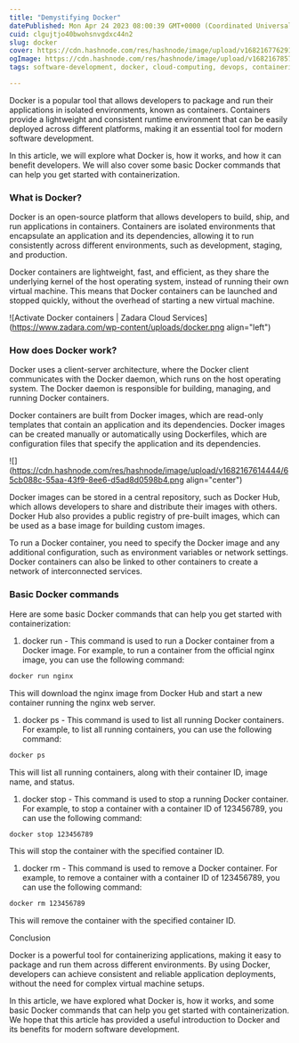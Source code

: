 ```yaml
---
title: "Demystifying Docker"
datePublished: Mon Apr 24 2023 08:00:39 GMT+0000 (Coordinated Universal Time)
cuid: clgujtjo40bwohsnvgdxc44n2
slug: docker
cover: https://cdn.hashnode.com/res/hashnode/image/upload/v1682167762910/864481dc-342a-442f-8da5-e69eed24d6d9.png
ogImage: https://cdn.hashnode.com/res/hashnode/image/upload/v1682167857608/813eeac8-5b4b-4159-9061-01e18b26688c.png
tags: software-development, docker, cloud-computing, devops, containerization

---
```


Docker is a popular tool that allows developers to package and run their applications in isolated environments, known as containers. Containers provide a lightweight and consistent runtime environment that can be easily deployed across different platforms, making it an essential tool for modern software development.

In this article, we will explore what Docker is, how it works, and how it can benefit developers. We will also cover some basic Docker commands that can help you get started with containerization.

### What is Docker?

Docker is an open-source platform that allows developers to build, ship, and run applications in containers. Containers are isolated environments that encapsulate an application and its dependencies, allowing it to run consistently across different environments, such as development, staging, and production.

Docker containers are lightweight, fast, and efficient, as they share the underlying kernel of the host operating system, instead of running their own virtual machine. This means that Docker containers can be launched and stopped quickly, without the overhead of starting a new virtual machine.

![Activate Docker containers | Zadara Cloud Services](https://www.zadara.com/wp-content/uploads/docker.png align="left")

### How does Docker work?

Docker uses a client-server architecture, where the Docker client communicates with the Docker daemon, which runs on the host operating system. The Docker daemon is responsible for building, managing, and running Docker containers.

Docker containers are built from Docker images, which are read-only templates that contain an application and its dependencies. Docker images can be created manually or automatically using Dockerfiles, which are configuration files that specify the application and its dependencies.

![](https://cdn.hashnode.com/res/hashnode/image/upload/v1682167614444/65cb088c-55aa-43f9-8ee6-d5ad8d0598b4.png align="center")

Docker images can be stored in a central repository, such as Docker Hub, which allows developers to share and distribute their images with others. Docker Hub also provides a public registry of pre-built images, which can be used as a base image for building custom images.

To run a Docker container, you need to specify the Docker image and any additional configuration, such as environment variables or network settings. Docker containers can also be linked to other containers to create a network of interconnected services.

### Basic Docker commands

Here are some basic Docker commands that can help you get started with containerization:

1. docker run - This command is used to run a Docker container from a Docker image. For example, to run a container from the official nginx image, you can use the following command:
    

```bash
docker run nginx
```

This will download the nginx image from Docker Hub and start a new container running the nginx web server.

1. docker ps - This command is used to list all running Docker containers. For example, to list all running containers, you can use the following command:
    

```bash
docker ps
```

This will list all running containers, along with their container ID, image name, and status.

1. docker stop - This command is used to stop a running Docker container. For example, to stop a container with a container ID of 123456789, you can use the following command:
    

```bash
docker stop 123456789
```

This will stop the container with the specified container ID.

1. docker rm - This command is used to remove a Docker container. For example, to remove a container with a container ID of 123456789, you can use the following command:
    

```bash
docker rm 123456789
```

This will remove the container with the specified container ID.

Conclusion

Docker is a powerful tool for containerizing applications, making it easy to package and run them across different environments. By using Docker, developers can achieve consistent and reliable application deployments, without the need for complex virtual machine setups.

In this article, we have explored what Docker is, how it works, and some basic Docker commands that can help you get started with containerization. We hope that this article has provided a useful introduction to Docker and its benefits for modern software development.